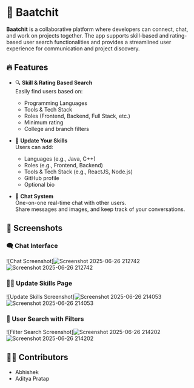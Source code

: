 # 💬 Baatchit

**Baatchit** is a collaborative platform where developers can connect, chat, and work on projects together. The app supports skill-based and rating-based user search functionalities and provides a streamlined user experience for communication and project discovery.

## 🔥 Features

- 🔍 **Skill & Rating Based Search**  
  Easily find users based on:
  - Programming Languages
  - Tools & Tech Stack
  - Roles (Frontend, Backend, Full Stack, etc.)
  - Minimum rating
  - College and branch filters

- 🧠 **Update Your Skills**  
  Users can add:
  - Languages (e.g., Java, C++)
  - Roles (e.g., Frontend, Backend)
  - Tools & Tech Stack (e.g., ReactJS, Node.js)
  - GitHub profile
  - Optional bio

- 💬 **Chat System**  
  One-on-one real-time chat with other users.  
  Share messages and images, and keep track of your conversations.

## 📸 Screenshots

### 🗨️ Chat Interface
![Chat Screenshot]![Screenshot 2025-06-26 212742](https://github.com/user-attachments/assets/c1e57f15-7f00-4073-a214-4c787a851f63)
![Screenshot 2025-06-26 212742](https://github.com/user-attachments/assets/c1e57f15-7f00-4073-a214-4c787a851f63)


### 🧑‍💻 Update Skills Page
![Update Skills Screenshot]![Screenshot 2025-06-26 214053](https://github.com/user-attachments/assets/40471917-74ab-4ca8-82ec-c946513863c4)
![Screenshot 2025-06-26 214053](https://github.com/user-attachments/assets/40471917-74ab-4ca8-82ec-c946513863c4)


### 🔎 User Search with Filters
![Filter Search Screenshot]![Screenshot 2025-06-26 214202](https://github.com/user-attachments/assets/2bf19b4b-190f-422d-91dc-26466abb14dd)
![Screenshot 2025-06-26 214202](https://github.com/user-attachments/assets/2bf19b4b-190f-422d-91dc-26466abb14dd)



## 👨‍💻 Contributors

- Abhishek  
- Aditya Pratap

